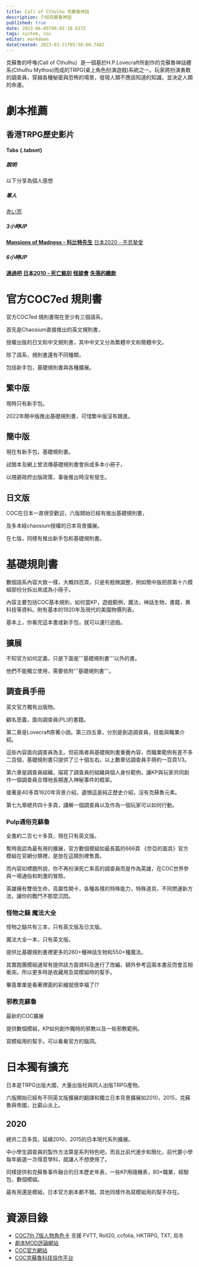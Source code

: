 ```yaml
---
title: Call of Cthulhu 克蘇魯神話
description: 介紹克蘇魯神話
published: true
date: 2023-06-05T06:02:10.637Z
tags: system, coc
editor: markdown
dateCreated: 2023-03-21T05:56:00.748Z
---
```


克蘇魯的呼喚(Call of Cthulhu）是一個基於H.P.Lovecraft所創作的克蘇魯神話體系(Cthulhu Mythos)而成的TRPG(桌上角色扮演遊戲)系統之一。玩家將扮演勇敢的調查員，穿越各種秘密與恐怖的場景，發現人類不應該知道的知識，並決定人類的命運。

# 劇本推薦

## 香港TRPG歷史影片
#### Tabs {.tabset}

##### 說明

以下分享為個人感想

##### 單人

[赤い窓](https://product.kadokawa.co.jp/cthulhu/contents/coc_scenario/entry-640737.html)

##### 3小時UP

[**Mansions of Madness - 科比特先生**](/https://www.chaosium.com/mansions-of-madness-vol-1-behind-closed-doors-hardcover/)
[日本2020 - 不息摯愛](/https://product.kadokawa.co.jp/p01/product-c/322001000090.html)

##### 6小時UP

[**通過吧**](/https://booth.pm/ja/items/2453854)
[**日本2010 - 死亡銘刻**](https://product.kadokawa.co.jp/p01/product-c/200906000348.html) 
[**怪談會**](https://booth.pm/ja/items/1986971)
[**失落的繳款**](https://www.chaosium.com/call-of-cthulhu-keeper-screen-pack/)


# 官方COC7ed 規則書

官方COC7ed 規則書現在至少有三個語系，

首先是Chaosium直接推出的英文規則書，

授權出版的日文和中文規則書，其中中文又分為繁體中文和簡體中文。

除了語系，規則書還有不同種類，

包括新手包，基礎規則書與各種擴展。


## 繁中版

現時只有新手包。

2022年簡中版推出基礎規則書，可惜繁中版沒有跟進。


## 簡中版 

現在有新手包，基礎規則書。

試閱本及網上曾流傳基礎規則書會拆成多本小冊子，

以規避政府出版政策，事後推出時沒有發生。


## 日文版 

COC在日本一直很受歡迎，六版開始已經有推出基礎規則書，

及多本經chaosium授權的日本背景擴展。

在七版，同樣有推出新手包和基礎規則書。

# 基礎規則書

數個語系內容大致一樣，大概四百頁，只是有輕微調整，例如簡中版把原第十六模組部份分拆出來成為小冊子。

內容主要包括COC基本規則，如何當KP，遊戲範例，魔法，神話生物，書籍，異科技等資料。附有基本的1920年及現代的美國物價列表。

基本上，你看完這本書或新手包，就可以運行遊戲。

## 擴展

不知官方如何定義，只是下面是'''基礎規則書'''以外的書。

他們不能獨立使用，需要依附'''基礎規則書'''。

## 調查員手冊

英文官方獨有出版物。

顧名思義，面向調查員(PL)的書籍。

第二章是Lovecraft原著小說。第三四五章，分別是創造調查員，技能與職業介紹。

這些內容面向調查員為主。但前兩者與基礎規則書重疊內容，而職業範例有差不多二百個，基礎規則書只提供了三十個左右。以上數章佔調查員手冊約一百頁1/3。

第六章是調查員組織，描寫了調查員的組織與個人身份範例，讓KP與玩家共同創作一個調查員合理地長期進入神秘事件的框架。

接著是40多頁1920年背景介紹，遺憾這是純正歷史介紹，沒有克蘇魯元素。

第七九章總共四十多頁，講解一個調查員以及作為一個玩家可以如何行動。



### Pulp通俗克蘇魯

全書約二百七十多頁，現在只有英文版。

暫時我認為最有用的擴展，官方數個模組如最長篇的666頁 《奈亞的面具》官方模組在官網分類裡，是放在這類別裡售賣。

而內容如標題所說，你不再扮演死亡率高的調查員而是作為英雄，在COC世界參與一場通俗和刺激的冒險。

英雄擁有雙倍生命，高屬性開卡，各種各樣的特殊能力，特殊道具，不同燃運新方法，讓你的戰鬥不那麼沉悶。



### 怪物之鎚 魔法大全

怪物之鎚共有三本，只有英文版及日文版。

魔法大全一本，只有英文版。

提供比基礎規則書裡更多的260+種神話生物和550+種魔法。

其實跑團模組通常有提供該方面資料及進行了改編，額外參考這兩本書反而會互相衝突。所以更多時是收藏用及寫模組時的幫手。

畢竟單單是看著裡面的彩繪就很幸福了(?



### 邪教克蘇魯

最新的COC擴展

提供數個模組，KP如何創作獨特的邪教以及一些邪教範例。

寫模組用的幫手。可以看看官方的腦洞。

# 日本獨有擴充 

日本是TRPG出版大國，大量出版社與同人出版TRPG產物。

六版開始已經有不同英文版擴展的翻譯和獨立日本背景擴展如2010，2015，克蘇魯與帝國，比叡山炎上。



## 2020 

總共二百多頁。延續2010，2015的日本現代系列擴展。

中小學生調查員的製作方法算是系列特色吧，而且比前代進步和簡化，前代要小學每年級選一次得意學科，就讓人不想使用了。

同樣提供和克蘇魯事件融合的日本歷史年表，一些KP用隨機表，80+職業，經驗包，數個模組。

最有用還是模組，日本官方劇本都不錯。其他同樣作為寫模組用的幫手存在。

# 資源目錄
-  [COC7th 7版人物角色卡](https://docs.google.com/spreadsheets/d/1B6V92cSJ0zbWb91g_DKE66ztAJl8kAaUKcZWV2_4CS4/edit?usp=sharing) 支援 FVTT, Roll20, ccfolia, HKTRPG, TXT, 烏冬
- [劇本MOD評論網站](https://www.dicecho.com/)
- [COC官方網站](https://www.chaosium.com/call-of-cthulhu-rpg/ )
- [COC克蘇魯科技協作平台](https://sites.google.com/site/cthulhutechtrpg/)
